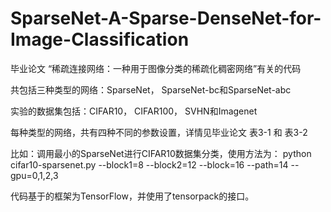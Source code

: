 # SparseNet-A-Sparse-DenseNet-for-Image-Classification
毕业论文 “稀疏连接网络：一种用于图像分类的稀疏化稠密网络”有关的代码

共包括三种类型的网络：SparseNet， SparseNet-bc和SparseNet-abc

实验的数据集包括：CIFAR10， CIFAR100， SVHN和Imagenet

每种类型的网络，共有四种不同的参数设置，详情见毕业论文 表3-1 和 表3-2

比如：调用最小的SparseNet进行CIFAR10数据集分类，使用方法为：
python cifar10-sparsenet.py --block1=8  --block2=12 --block=16 --path=14 --gpu=0,1,2,3

代码基于的框架为TensorFlow，并使用了tensorpack的接口。

